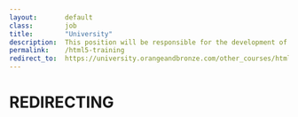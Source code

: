```yaml
---
layout:       default
class:        job
title:        "University"
description:  This position will be responsible for the development of design prototypes, site navigation and layout of content for various web projects.
permalink:    /html5-training
redirect_to:  https://university.orangeandbronze.com/other_courses/html-css/
---
```

<h1>REDIRECTING</h1>